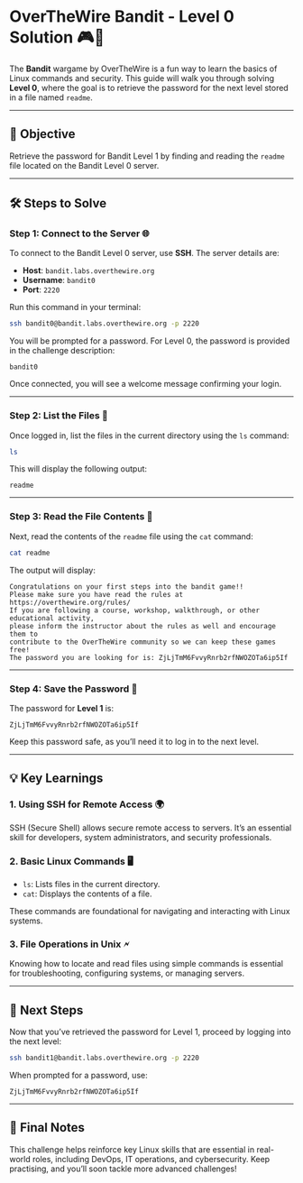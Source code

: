 # OverTheWire Bandit - Level 0 Solution 🎮🔐  

The **Bandit** wargame by OverTheWire is a fun way to learn the basics of Linux commands and security. This guide will walk you through solving **Level 0**, where the goal is to retrieve the password for the next level stored in a file named `readme`.  

---

## 🎯 Objective  
Retrieve the password for Bandit Level 1 by finding and reading the `readme` file located on the Bandit Level 0 server.

---

## 🛠️ Steps to Solve  

### Step 1: Connect to the Server 🌐  
To connect to the Bandit Level 0 server, use **SSH**. The server details are:  
- **Host**: `bandit.labs.overthewire.org`  
- **Username**: `bandit0`  
- **Port**: `2220`  

Run this command in your terminal:  
```bash
ssh bandit0@bandit.labs.overthewire.org -p 2220
```  

You will be prompted for a password. For Level 0, the password is provided in the challenge description:  
```
bandit0
```  

Once connected, you will see a welcome message confirming your login.

---

### Step 2: List the Files 📂  
Once logged in, list the files in the current directory using the `ls` command:  
```bash
ls
```  

This will display the following output:  
```
readme
```  

---

### Step 3: Read the File Contents 📖  
Next, read the contents of the `readme` file using the `cat` command:  
```bash
cat readme
```  

The output will display:  
```
Congratulations on your first steps into the bandit game!!
Please make sure you have read the rules at https://overthewire.org/rules/
If you are following a course, workshop, walkthrough, or other educational activity,
please inform the instructor about the rules as well and encourage them to
contribute to the OverTheWire community so we can keep these games free!
The password you are looking for is: ZjLjTmM6FvvyRnrb2rfNWOZOTa6ip5If
```

---

### Step 4: Save the Password 🔑  
The password for **Level 1** is:  
```
ZjLjTmM6FvvyRnrb2rfNWOZOTa6ip5If
```  

Keep this password safe, as you’ll need it to log in to the next level.

---

## 💡 Key Learnings  
### 1. **Using SSH for Remote Access 🌍**  
SSH (Secure Shell) allows secure remote access to servers. It’s an essential skill for developers, system administrators, and security professionals.  

### 2. **Basic Linux Commands 🖥️**  
- `ls`: Lists files in the current directory.  
- `cat`: Displays the contents of a file.  

These commands are foundational for navigating and interacting with Linux systems.  

### 3. **File Operations in Unix 🗲**  
Knowing how to locate and read files using simple commands is essential for troubleshooting, configuring systems, or managing servers.  

---

## 🚀 Next Steps  
Now that you’ve retrieved the password for Level 1, proceed by logging into the next level:  
```bash
ssh bandit1@bandit.labs.overthewire.org -p 2220
```  

When prompted for a password, use:  
```
ZjLjTmM6FvvyRnrb2rfNWOZOTa6ip5If
```

---

## 📜 Final Notes  
This challenge helps reinforce key Linux skills that are essential in real-world roles, including DevOps, IT operations, and cybersecurity. Keep practising, and you’ll soon tackle more advanced challenges!  
